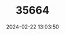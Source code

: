 ---
title: "35664"
category: "Myrciaria cuspidata"
draft: false
date: 2024-02-22 13:03:50
languages:
  Portuguese: ["Cambuim"]
---